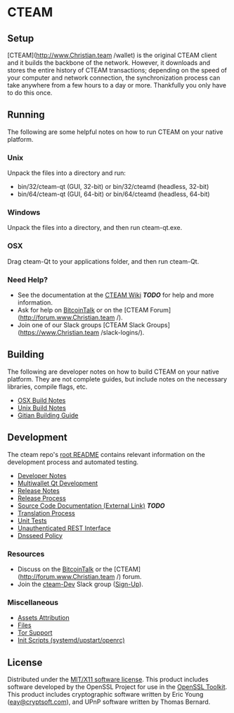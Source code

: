 CTEAM
=====================

Setup
---------------------
[CTEAM](http://www.Christian.team /wallet) is the original CTEAM client and it builds the backbone of the network. However, it downloads and stores the entire history of CTEAM transactions; depending on the speed of your computer and network connection, the synchronization process can take anywhere from a few hours to a day or more. Thankfully you only have to do this once.

Running
---------------------
The following are some helpful notes on how to run CTEAM on your native platform.

### Unix

Unpack the files into a directory and run:

- bin/32/cteam-qt (GUI, 32-bit) or bin/32/cteamd (headless, 32-bit)
- bin/64/cteam-qt (GUI, 64-bit) or bin/64/cteamd (headless, 64-bit)

### Windows

Unpack the files into a directory, and then run cteam-qt.exe.

### OSX

Drag cteam-Qt to your applications folder, and then run cteam-Qt.

### Need Help?

* See the documentation at the [CTEAM Wiki](https://en.bitcoin.it/wiki/Main_Page) ***TODO***
for help and more information.
* Ask for help on [BitcoinTalk](https://bitcointalk.org/index.php?topic=1262920.0) or on the [CTEAM Forum](http://forum.www.Christian.team /).
* Join one of our Slack groups [CTEAM Slack Groups](https://www.Christian.team /slack-logins/).

Building
---------------------
The following are developer notes on how to build CTEAM on your native platform. They are not complete guides, but include notes on the necessary libraries, compile flags, etc.

- [OSX Build Notes](build-osx.md)
- [Unix Build Notes](build-unix.md)
- [Gitian Building Guide](gitian-building.md)

Development
---------------------
The cteam repo's [root README](https://github.com/CteamToken/cteam/cteam/blob/master/README.md) contains relevant information on the development process and automated testing.

- [Developer Notes](developer-notes.md)
- [Multiwallet Qt Development](multiwallet-qt.md)
- [Release Notes](release-notes.md)
- [Release Process](release-process.md)
- [Source Code Documentation (External Link)](https://dev.visucore.com/bitcoin/doxygen/) ***TODO***
- [Translation Process](translation_process.md)
- [Unit Tests](unit-tests.md)
- [Unauthenticated REST Interface](REST-interface.md)
- [Dnsseed Policy](dnsseed-policy.md)

### Resources

* Discuss on the [BitcoinTalk](https://bitcointalk.org/index.php?topic=1262920.0) or the [CTEAM](http://forum.www.Christian.team /) forum.
* Join the [cteam-Dev](https://cteam-dev.slack.com/) Slack group ([Sign-Up](https://cteam-dev.herokuapp.com/)).

### Miscellaneous
- [Assets Attribution](assets-attribution.md)
- [Files](files.md)
- [Tor Support](tor.md)
- [Init Scripts (systemd/upstart/openrc)](init.md)

License
---------------------
Distributed under the [MIT/X11 software license](http://www.opensource.org/licenses/mit-license.php).
This product includes software developed by the OpenSSL Project for use in the [OpenSSL Toolkit](https://www.openssl.org/). This product includes
cryptographic software written by Eric Young ([eay@cryptsoft.com](mailto:eay@cryptsoft.com)), and UPnP software written by Thomas Bernard.
